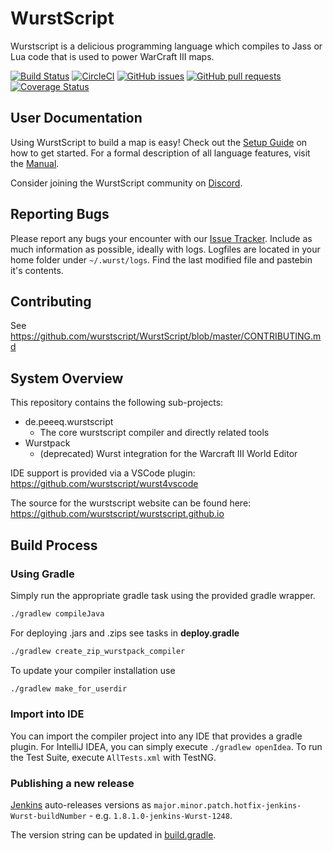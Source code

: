 # WurstScript

Wurstscript is a delicious programming language which compiles to Jass or Lua code that is used to power WarCraft III maps.

[![Build Status](http://peeeq.de/hudson/job/Wurst/badge/icon)](http://peeeq.de/hudson/job/Wurst/)
[![CircleCI](https://dl.circleci.com/status-badge/img/gh/wurstscript/WurstScript/tree/master.svg?style=svg)](https://dl.circleci.com/status-badge/redirect/gh/wurstscript/WurstScript/tree/master)
[![GitHub issues](https://img.shields.io/github/issues/wurstscript/WurstScript.svg)]()
[![GitHub pull requests](https://img.shields.io/github/issues-pr/wurstscript/WurstScript.svg)]()
[![Coverage Status](https://coveralls.io/repos/github/wurstscript/WurstScript/badge.svg?branch=master)](https://coveralls.io/github/wurstscript/WurstScript?branch=master)


## User Documentation

Using WurstScript to build a map is easy! Check out the [Setup Guide](https://wurstscript.github.io/start.html) on how to get started.
For a formal description of all language features, visit the [Manual](https://wurstscript.github.io/manual.html).

Consider joining the WurstScript community on [Discord](https://discord.gg/mSHZpWcadz).


##  Reporting Bugs

Please report any bugs your encounter with our [Issue Tracker](https://github.com/wurstscript/WurstScript/issues).
Include as much information as possible, ideally with logs.
Logfiles are located in your home folder under `~/.wurst/logs`.
Find the last modified file and pastebin it's contents.

## Contributing

See https://github.com/wurstscript/WurstScript/blob/master/CONTRIBUTING.md

## System Overview

This repository contains the following sub-projects:

- de.peeeq.wurstscript
	- The core wurstscript compiler and directly related tools
- Wurstpack
	- (deprecated) Wurst integration for the Warcraft III World Editor

IDE support is provided via a VSCode plugin: https://github.com/wurstscript/wurst4vscode

The source for the wurstscript website can be found here: https://github.com/wurstscript/wurstscript.github.io

## Build Process

### Using Gradle

Simply run the appropriate gradle task using the provided gradle wrapper.

```bash
./gradlew compileJava
```

For deploying .jars and .zips see tasks in **deploy.gradle**

```bash
./gradlew create_zip_wurstpack_compiler
```

To update your compiler installation use

```bash
./gradlew make_for_userdir
```

### Import into IDE

You can import the compiler project into any IDE that provides a gradle plugin.
For IntelliJ IDEA, you can simply execute `./gradlew openIdea`.
To run the Test Suite, execute `AllTests.xml` with TestNG.

### Publishing a new release

[Jenkins](http://peeeq.de/hudson/job/Wurst/) auto-releases versions as `major.minor.patch.hotfix-jenkins-Wurst-buildNumber` - e.g. `1.8.1.0-jenkins-Wurst-1248`.

The version string can be updated in [build.gradle](https://github.com/wurstscript/WurstScript/blob/master/de.peeeq.wurstscript/build.gradle#L28).
